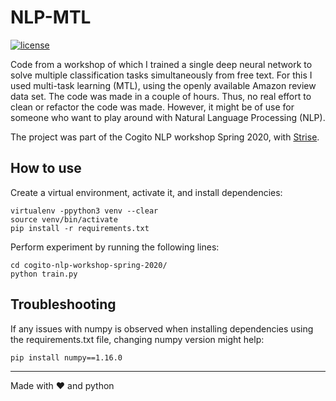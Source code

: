 # NLP-MTL
[![license](https://img.shields.io/github/license/DAVFoundation/captain-n3m0.svg?style=flat-square)](https://github.com/DAVFoundation/captain-n3m0/blob/master/LICENSE)

Code from a workshop of which I trained a single deep neural network to solve multiple classification tasks simultaneously from free text. For this I used multi-task learning (MTL), using the openly available Amazon review data set. The code was made in a couple of hours. Thus, no real effort to clean or refactor the code was made. However, it might be of use for someone who want to play around with Natural Language Processing (NLP).

The project was part of the Cogito NLP workshop Spring 2020, with [Strise](https://github.com/strise/cogito-workshop-spring-2020).

## How to use
Create a virtual environment, activate it, and install dependencies:
```
virtualenv -ppython3 venv --clear
source venv/bin/activate
pip install -r requirements.txt
```

Perform experiment by running the following lines:
```
cd cogito-nlp-workshop-spring-2020/
python train.py
```

## Troubleshooting
If any issues with numpy is observed when installing dependencies using the requirements.txt file, changing numpy version might help:
```
pip install numpy==1.16.0
```

------

Made with :heart: and python
